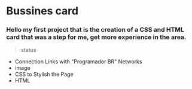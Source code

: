 <h1>Bussines card </h1>

### Hello my first project that is the creation of a CSS and HTML card that was a step for me, get more experience in the area.
 
 > status

+ Connection Links with "Programador BR" Networks
+ image
+ CSS to Stylish the Page
+ HTML





